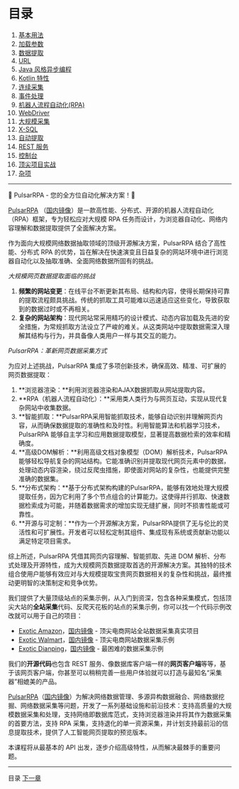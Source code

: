 目录
=

1. [基本用法](2basic-usage.md)
2. [加载参数](3load-options.md)
3. [数据提取](4data-extraction.md)
4. [URL](5URL.md)
5. [Java 风格异步编程](6Java-style-async.md)
6. [Kotlin 特性](7Kotlin-style-async.md)
7. [连续采集](8continuous-crawling.md) 
8. [事件处理](9event-handling.md)
9. [机器人流程自动化(RPA)](10RPA.md)
10. [WebDriver](11WebDriver.md)
11. [大规模采集](12massive-crawling.md)
12. [X-SQL](13X-SQL.md)
13. [自动提取](14AI-extraction.md)
14. [REST 服务](15REST.md)
15. [控制台](16console.md)
16. [顶尖项目实战](17top-practice.md)
17. [杂项](18miscellaneous.md)

------

💖 PulsarRPA - 您的全方位自动化解决方案！💖

[PulsarRPA](https://github.com/platonai/PulsarRPA) （[国内镜像](https://gitee.com/platonai_galaxyeye/PulsarRPA)）是一款高性能、分布式、开源的机器人流程自动化（RPA）框架，专为轻松应对大规模 RPA 任务而设计，为浏览器自动化、网络内容理解和数据提取提供了全面解决方案。

作为面向大规模网络数据抽取领域的顶级开源解决方案，PulsarRPA 结合了高性能、分布式 RPA 的优势，旨在解决在快速演变且日益复杂的网站环境中进行浏览器自动化以及抽取准确、全面网络数据所固有的挑战。

*大规模网页数据提取面临的挑战*

1. **频繁的网站变更**：在线平台不断更新其布局、结构和内容，使得长期保持可靠的提取流程颇具挑战。传统的抓取工具可能难以迅速适应这些变化，导致获取到的数据过时或不再相关。
2. **复杂的网站架构**：现代网站常采用精巧的设计模式、动态内容加载及先进的安全措施，为常规抓取方法设立了严峻的难关。从这类网站中提取数据需深入理解其结构与行为，并具备像人类用户一样与其交互的能力。

*PulsarRPA：革新网页数据采集方式*

为应对上述挑战，PulsarRPA 集成了多项创新技术，确保高效、精准、可扩展的网页数据提取：

1. **浏览器渲染：**利用浏览器渲染和AJAX数据抓取从网站提取内容。
2. **RPA（机器人流程自动化）：**采用类人类行为与网页互动，实现从现代复杂网站中收集数据。
3. **智能抓取：**PulsarRPA采用智能抓取技术，能够自动识别并理解网页内容，从而确保数据提取的准确性和及时性。利用智能算法和机器学习技术，PulsarRPA 能够自主学习和应用数据提取模型，显著提高数据检索的效率和精确度。
4. **高级DOM解析：**利用高级文档对象模型（DOM）解析技术，PulsarRPA能够轻松导航复杂的网站结构。它能准确识别并提取现代网页元素中的数据，处理动态内容渲染，绕过反爬虫措施，即使面对网站的复杂性，也能提供完整准确的数据集。
5. **分布式架构：**基于分布式架构构建的PulsarRPA，能够有效地处理大规模提取任务，因为它利用了多个节点组合的计算能力。这使得并行抓取、快速数据检索成为可能，并随着数据需求的增加实现无缝扩展，同时不损害性能或可靠性。
6. **开源与可定制：**作为一个开源解决方案，PulsarRPA提供了无与伦比的灵活性和可扩展性。开发者可以轻松定制其组件、集成现有系统或贡献新功能以满足特定项目需求。

综上所述，PulsarRPA 凭借其网页内容理解、智能抓取、先进 DOM 解析、分布式处理及开源特性，成为大规模网页数据提取首选的开源解决方案。其独特的技术组合使用户能够有效应对与大规模提取宝贵网页数据相关的复杂性和挑战，最终推动更明智的决策制定和竞争优势。





我们提供了大量顶级站点的采集示例，从入门到资深，包含各种采集模式，包括顶尖大站的**全站采集**代码、反爬天花板的站点的采集示例，你可以找一个代码示例改改就可以用于自己的项目：

- [Exotic Amazon](https://github.com/platonai/exotic-amazon)，[国内镜像](https://gitee.com/platonai_galaxyeye/exotic-amazon) - 顶尖电商网站全站数据采集真实项目
- [Exotic Walmart](https://github.com/platonai/exotic/tree/main/exotic-app/exotic-OCR-examples/src/main/kotlin/ai/platon/exotic/examples/sites/walmart)，[国内镜像](https://gitee.com/platonai_galaxyeye/exotic/tree/main/exotic-app/exotic-OCR-examples/src/main/kotlin/ai/platon/exotic/examples/sites/walmart) - 顶尖电商网站数据采集示例
- [Exotic Dianping](https://github.com/platonai/exotic/tree/main/exotic-app/exotic-OCR-examples/src/main/kotlin/ai/platon/exotic/examples/sites/food/dianping)，[国内镜像](https://gitee.com/platonai_galaxyeye/exotic/tree/main/exotic-app/exotic-OCR-examples/src/main/kotlin/ai/platon/exotic/examples/sites/food/dianping) - 最困难的数据采集示例

我们的**开源代码**也包含 REST 服务、像数据库客户端一样的**网页客户端**等等，基于该网页客户端，你甚至可以稍稍完善一些用户体验就可以打造与最知名“采集器”相媲美的产品。

[PulsarRPA](https://github.com/platonai/PulsarRPA)（[国内镜像](https://gitee.com/platonai_galaxyeye/PulsarRPA)）为解决网络数据管理、多源异构数据融合、网络数据挖掘、网络数据采集等问题，开发了一系列基础设施和前沿技术：支持高质量的大规模数据采集和处理，支持网络即数据库范式，支持浏览器渲染并将其作为数据采集的首要方法，支持 RPA 采集，支持退化的单一资源采集，并计划支持最前沿的信息提取技术，提供了人工智能网页提取的预览版本。

本课程将从最基本的 API 出发，逐步介绍高级特性，从而解决最棘手的重要问题。

------

目录 [下一章](2basic-usage.md)
